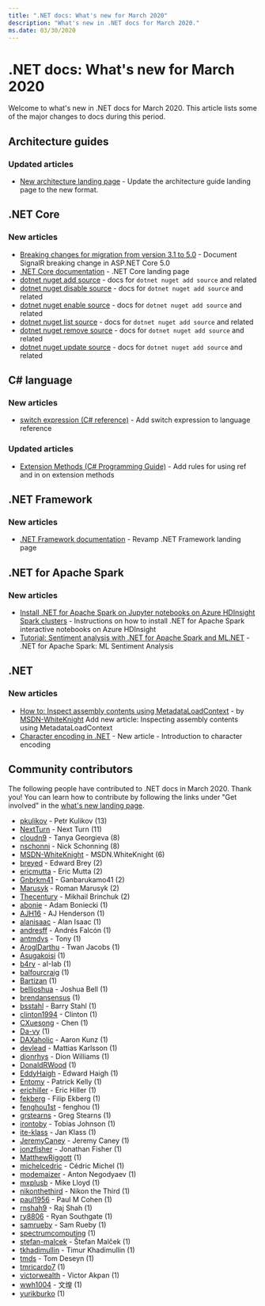 ```yaml
---
title: ".NET docs: What's new for March 2020"
description: "What's new in .NET docs for March 2020."
ms.date: 03/30/2020
---
```


# .NET docs: What's new for March 2020

Welcome to what's new in .NET docs for March 2020. This article lists some of the major changes to docs during this period.

## Architecture guides

### Updated articles

- [New architecture landing page](../architecture/index.yml) - Update the architecture guide landing page to the new format.

## .NET Core

### New articles

- [Breaking changes for migration from version 3.1 to 5.0](../core/compatibility/3.1-5.0.md) - Document SignalR breaking change in ASP.NET Core 5.0
- [.NET Core documentation](../core/index.yml) - .NET Core landing page
- [dotnet nuget add source](../core/tools/dotnet-nuget-add-source.md) - docs for `dotnet nuget add source` and related
- [dotnet nuget disable source](../core/tools/dotnet-nuget-disable-source.md) - docs for `dotnet nuget add source` and related
- [dotnet nuget enable source](../core/tools/dotnet-nuget-enable-source.md) - docs for `dotnet nuget add source` and related
- [dotnet nuget list source](../core/tools/dotnet-nuget-list-source.md) - docs for `dotnet nuget add source` and related
- [dotnet nuget remove source](../core/tools/dotnet-nuget-remove-source.md) - docs for `dotnet nuget add source` and related
- [dotnet nuget update source](../core/tools/dotnet-nuget-update-source.md) - docs for `dotnet nuget add source` and related

## C# language

### New articles

- [switch expression (C# reference)](../csharp/language-reference/operators/switch-expression.md) - Add switch expression to language reference

### Updated articles

- [Extension Methods (C# Programming Guide)](../csharp/programming-guide/classes-and-structs/extension-methods.md) - Add rules for using ref and in on extension methods

## .NET Framework

### New articles

- [.NET Framework documentation](../framework/index.yml) - Revamp .NET Framework landing page

## .NET for Apache Spark

### New articles

- [Install .NET for Apache Spark on Jupyter notebooks on Azure HDInsight Spark clusters](../spark/how-to-guides/hdinsight-notebook-installation.md) - Instructions on how to install .NET for Apache Spark interactive notebooks on Azure HDInsight
- [Tutorial: Sentiment analysis with .NET for Apache Spark and ML.NET](../spark/tutorials/ml-sentiment-analysis.md) - .NET for Apache Spark: ML Sentiment Analysis

## .NET

### New articles

- [How to: Inspect assembly contents using MetadataLoadContext](../standard/assembly/inspect-contents-using-metadataloadcontext.md) - by [MSDN-WhiteKnight](https://github.com/MSDN-WhiteKnight) Add new article: Inspecting assembly contents using MetadataLoadContext
- [Character encoding in .NET](../standard/base-types/character-encoding-introduction.md) - New article - Introduction to character encoding

## Community contributors

The following people have contributed to .NET docs in March 2020. Thank you! You can learn how to contribute by following the links under "Get involved" in the [what's new landing page](index.yml).

- [pkulikov](https://github.com/pkulikov) - Petr Kulikov (13)
- [NextTurn](https://github.com/NextTurn) - Next Turn (11)
- [cloudn9](https://github.com/cloudn9) - Tanya Georgieva (8)
- [nschonni](https://github.com/nschonni) - Nick Schonning (8)
- [MSDN-WhiteKnight](https://github.com/MSDN-WhiteKnight) - MSDN.WhiteKnight (6)
- [breyed](https://github.com/breyed) - Edward Brey (2)
- [ericmutta](https://github.com/ericmutta) - Eric Mutta (2)
- [Gnbrkm41](https://github.com/Gnbrkm41) - Ganbarukamo41 (2)
- [Marusyk](https://github.com/Marusyk) - Roman Marusyk (2)
- [Thecentury](https://github.com/Thecentury) - Mikhail Brinchuk (2)
- [abonie](https://github.com/abonie) - Adam Boniecki (1)
- [AJH16](https://github.com/AJH16) - AJ Henderson (1)
- [alanisaac](https://github.com/alanisaac) - Alan Isaac (1)
- [andresff](https://github.com/andresff) - Andrés Falcón (1)
- [antmdvs](https://github.com/antmdvs) - Tony (1)
- [AroglDarthu](https://github.com/AroglDarthu) - Twan Jacobs (1)
- [Asugakoisi](https://github.com/Asugakoisi) (1)
- [b4ry](https://github.com/b4ry) - aI-Iab (1)
- [balfourcraig](https://github.com/balfourcraig) (1)
- [Bartizan](https://github.com/Bartizan) (1)
- [belljoshua](https://github.com/belljoshua) - Joshua Bell (1)
- [brendansensus](https://github.com/brendansensus) (1)
- [bsstahl](https://github.com/bsstahl) - Barry Stahl (1)
- [clinton1994](https://github.com/clinton1994) - Clinton (1)
- [CXuesong](https://github.com/CXuesong) - Chen (1)
- [Da-vy](https://github.com/Da-vy) (1)
- [DAXaholic](https://github.com/DAXaholic) - Aaron Kunz (1)
- [devlead](https://github.com/devlead) - Mattias Karlsson (1)
- [dionrhys](https://github.com/dionrhys) - Dion Williams (1)
- [DonaldRWood](https://github.com/DonaldRWood) (1)
- [EddyHaigh](https://github.com/EddyHaigh) - Edward Haigh (1)
- [Entomy](https://github.com/Entomy) - Patrick Kelly (1)
- [erichiller](https://github.com/erichiller) - Eric Hiller (1)
- [fekberg](https://github.com/fekberg) - Filip Ekberg (1)
- [fenghou1st](https://github.com/fenghou1st) - fenghou (1)
- [grstearns](https://github.com/grstearns) - Greg Stearns (1)
- [irontoby](https://github.com/irontoby) - Tobias Johnson (1)
- [ite-klass](https://github.com/ite-klass) - Jan Klass (1)
- [JeremyCaney](https://github.com/JeremyCaney) - Jeremy Caney (1)
- [jonzfisher](https://github.com/jonzfisher) - Jonathan Fisher (1)
- [MatthewRiggott](https://github.com/MatthewRiggott) (1)
- [michelcedric](https://github.com/michelcedric) - Cédric Michel (1)
- [modemaizer](https://github.com/modemaizer) - Anton Negodyaev (1)
- [mxplusb](https://github.com/mxplusb) - Mike Lloyd (1)
- [nikonthethird](https://github.com/nikonthethird) - Nikon the Third (1)
- [paul1956](https://github.com/paul1956) - Paul M Cohen (1)
- [rnshah9](https://github.com/rnshah9) - Raj Shah (1)
- [ry8806](https://github.com/ry8806) - Ryan Southgate (1)
- [samrueby](https://github.com/samrueby) - Sam Rueby (1)
- [spectrumcomputing](https://github.com/spectrumcomputing) (1)
- [stefan-malcek](https://github.com/stefan-malcek) - Štefan Malček (1)
- [tkhadimullin](https://github.com/tkhadimullin) - Timur Khadimullin (1)
- [tmds](https://github.com/tmds) - Tom Deseyn (1)
- [tmricardo7](https://github.com/tmricardo7) (1)
- [victorwealth](https://github.com/victorwealth) - Victor Akpan (1)
- [wwh1004](https://github.com/wwh1004) - 文煌 (1)
- [yurikburko](https://github.com/yurikburko) (1)
